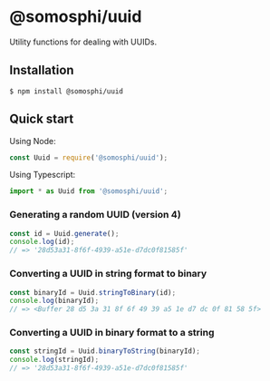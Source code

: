 # @somosphi/uuid

Utility functions for dealing with UUIDs.

## Installation

```
$ npm install @somosphi/uuid
```

## Quick start

Using Node:

```js
const Uuid = require('@somosphi/uuid');
```

Using Typescript:

```ts
import * as Uuid from '@somosphi/uuid';
```

### Generating a random UUID (version 4)

```js
const id = Uuid.generate();
console.log(id);
// => '28d53a31-8f6f-4939-a51e-d7dc0f81585f'
```

### Converting a UUID in string format to binary

```js
const binaryId = Uuid.stringToBinary(id);
console.log(binaryId);
// => <Buffer 28 d5 3a 31 8f 6f 49 39 a5 1e d7 dc 0f 81 58 5f>
```

### Converting a UUID in binary format to a string

```js
const stringId = Uuid.binaryToString(binaryId);
console.log(stringId);
// => '28d53a31-8f6f-4939-a51e-d7dc0f81585f'
```

